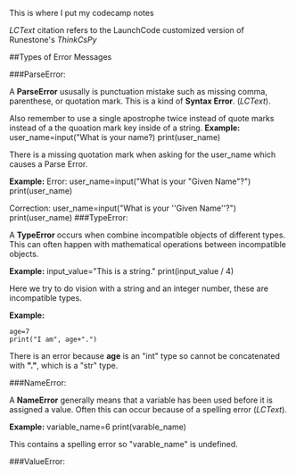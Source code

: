 This is where I put my codecamp notes

_LCText_ citation refers to the LaunchCode customized version of Runestone's _ThinkCsPy_ 

##Types of Error Messages

###ParseError:

A **ParseError** ususally is punctuation mistake such as missing comma, parenthese, or quotation mark. This is a kind of **Syntax Error**. (_LCText_).

Also remember to use a single apostrophe twice instead of quote marks instead of a the quoation mark key inside of a string. 
**Example:**
 user_name=input("What is your name?)
 print(user_name)

There is a missing quotation mark when asking for the user_name which causes a Parse Error.

**Example:**
Error:
 user_name=input("What is your "Given Name"?")
 print(user_name)

Correction:
 user_name=input("What is your ''Given Name''?")
 print(user_name)
###TypeError:

A **TypeError** occurs when combine incompatible objects of different types. This can often happen with mathematical operations between incompatible objects. 

**Example:**
 input_value="This is a string."
 print(input_value / 4)

Here we try to do vision with a string and an integer number, these are incompatible types.

**Example:**

    age=7
    print("I am", age+".")

There is an error because **age** is an "int" type so cannot be concatenated with **"."**, which is a "str" type. 

###NameError:

A **NameError** generally means that a variable has been used before it is assigned a value.  Often this can occur because of a spelling error (_LCText_).

**Example:**
 variable_name=6
 print(varable_name)

This contains a spelling error so "varable_name" is undefined.

###ValueError:



